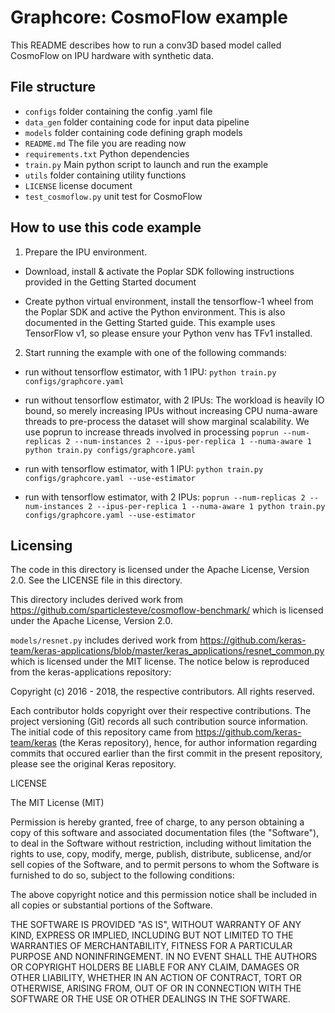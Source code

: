 Graphcore: CosmoFlow example
===
This README describes how to run a conv3D based model called CosmoFlow on IPU hardware with synthetic data.  

## File structure

* `configs` 	     folder containing the config .yaml file
* `data_gen`		     folder containing code for input data pipeline
* `models`   	     folder containing code defining graph models
* `README.md`	     The file you are reading now
* `requirements.txt`   Python dependencies
* `train.py`	     Main python script to launch and run the example
* `utils`	             folder containing utility functions
* `LICENSE`	     license document
* `test_cosmoflow.py`  unit test for CosmoFlow

## How to use this code example

1. Prepare the IPU environment.

 - Download, install & activate the Poplar SDK following instructions provided in the Getting Started document
	
 - Create python virtual environment, install the tensorflow-1 wheel from the Poplar SDK and active the Python
   environment. This is also documented in the Getting Started guide. This example uses TensorFlow v1, so
   please ensure your Python venv has TFv1 installed. 


2. Start running the example with one of the following commands:

 - run without tensorflow estimator, with 1 IPU:
   `python train.py configs/graphcore.yaml`

 - run without tensorflow estimator, with 2 IPUs:
   The workload is heavily IO bound, so merely increasing IPUs without increasing CPU numa-aware threads to pre-process
   the dataset will show marginal scalability. We use poprun to increase threads involved in processing
   `poprun --num-replicas 2 --num-instances 2 --ipus-per-replica 1 --numa-aware 1 python train.py configs/graphcore.yaml`

 - run with tensorflow estimator, with 1 IPU:
   `python train.py configs/graphcore.yaml --use-estimator`

 - run with tensorflow estimator, with 2 IPUs:
   `poprun --num-replicas 2 --num-instances 2 --ipus-per-replica 1 --numa-aware 1 python train.py configs/graphcore.yaml --use-estimator`

## Licensing

The code in this directory is licensed under the Apache License, Version 2.0. See the LICENSE file in this directory.

This directory includes derived work from https://github.com/sparticlesteve/cosmoflow-benchmark/ which is licensed under the Apache License, Version 2.0.

`models/resnet.py` includes derived work from <https://github.com/keras-team/keras-applications/blob/master/keras_applications/resnet_common.py> which is licensed under the MIT license. The notice below is reproduced from the keras-applications repository:

Copyright (c) 2016 - 2018, the respective contributors.
All rights reserved.

Each contributor holds copyright over their respective contributions.
The project versioning (Git) records all such contribution source information.
The initial code of this repository came from https://github.com/keras-team/keras
(the Keras repository), hence, for author information regarding commits
that occured earlier than the first commit in the present repository,
please see the original Keras repository.

LICENSE

The MIT License (MIT)

Permission is hereby granted, free of charge, to any person obtaining a copy
of this software and associated documentation files (the "Software"), to deal
in the Software without restriction, including without limitation the rights
to use, copy, modify, merge, publish, distribute, sublicense, and/or sell
copies of the Software, and to permit persons to whom the Software is
furnished to do so, subject to the following conditions:

The above copyright notice and this permission notice shall be included in all
copies or substantial portions of the Software.

THE SOFTWARE IS PROVIDED "AS IS", WITHOUT WARRANTY OF ANY KIND, EXPRESS OR
IMPLIED, INCLUDING BUT NOT LIMITED TO THE WARRANTIES OF MERCHANTABILITY,
FITNESS FOR A PARTICULAR PURPOSE AND NONINFRINGEMENT. IN NO EVENT SHALL THE
AUTHORS OR COPYRIGHT HOLDERS BE LIABLE FOR ANY CLAIM, DAMAGES OR OTHER
LIABILITY, WHETHER IN AN ACTION OF CONTRACT, TORT OR OTHERWISE, ARISING FROM,
OUT OF OR IN CONNECTION WITH THE SOFTWARE OR THE USE OR OTHER DEALINGS IN THE
SOFTWARE.


